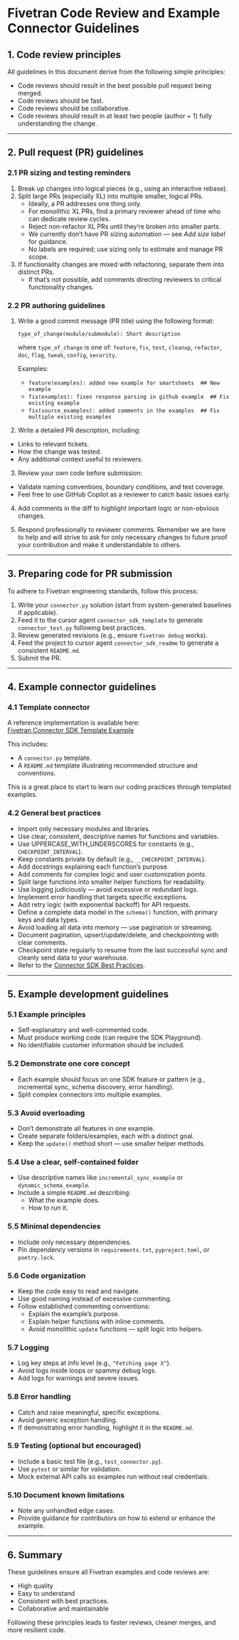 # Fivetran Code Review and Example Connector Guidelines


## 1. Code review principles

All guidelines in this document derive from the following simple principles:

- Code reviews should result in the best possible pull request being merged.
- Code reviews should be fast.
- Code reviews should be collaborative.
- Code reviews should result in at least two people (author + 1) fully understanding the change.

---

## 2. Pull request (PR) guidelines

### 2.1 PR sizing and testing reminders

1. Break up changes into logical pieces (e.g., using an interactive rebase).
2. Split large PRs (especially XL) into multiple smaller, logical PRs.
   - Ideally, a PR addresses one thing only.
   - For monolithic XL PRs, find a primary reviewer ahead of time who can dedicate review cycles.
   - Reject non-refactor XL PRs until they’re broken into smaller parts.
   - We currently don’t have PR sizing automation — see *Add size label* for guidance.
   - No labels are required; use sizing only to estimate and manage PR scope.
3. If functionality changes are mixed with refactoring, separate them into distinct PRs.
   - If that’s not possible, add comments directing reviewers to critical functionality changes.


### 2.2 PR authoring guidelines

1. Write a good commit message (PR title) using the following format:

    ```
    type_of_change(module/submodule): Short description
    ```

    where `type_of_change` is one of:  `feature`, `fix`, `test`, `cleanup`, `refactor`, `doc`, `flag`, `tweak`, `config`, `security`.

    Examples:
    - `feature(examples): added new example for smartsheets  ## New example`
    - `fix(examples): fixes response parsing in github example  ## Fix existing example`
    - `fix(source_examples): added comments in the examples  ## Fix multiple existing examples`

2. Write a detailed PR description, including:
- Links to relevant tickets.
- How the change was tested.
- Any additional context useful to reviewers.

3. Review your own code before submission:
- Validate naming conventions, boundary conditions, and test coverage.
- Feel free to use GitHub Copilot as a reviewer to catch basic issues early.

4. Add comments in the diff to highlight important logic or non-obvious changes.

5. Respond professionally to reviewer comments. Remember we are here to help and will strive to ask for only necessary changes to future proof your contribution and make it understandable to others.

---

## 3. Preparing code for PR submission

To adhere to Fivetran engineering standards, follow this process:

1. Write your `connector.py` solution (start from system-generated baselines if applicable).
2. Feed it to the cursor agent `connector_sdk_template` to generate `connector_test.py` following best practices.
3. Review generated revisions (e.g., ensure `fivetran debug` works).
4. Feed the project to cursor agent `connector_sdk_readme` to generate a consistent `README.md`.
5. Submit the PR.

---

## 4. Example connector guidelines

### 4.1 Template connector

A reference implementation is available here:  
[Fivetran Connector SDK Template Example](https://github.com/fivetran/fivetran_connector_sdk/tree/main/template_example_connector)

This includes:
- A `connector.py` template.
- A `README.md` template illustrating recommended structure and conventions.

This is a great place to start to learn our coding practices through templated examples.


### 4.2 General best practices

- Import only necessary modules and libraries.
- Use clear, consistent, descriptive names for functions and variables.
- Use UPPERCASE_WITH_UNDERSCORES for constants (e.g., `CHECKPOINT_INTERVAL`).
- Keep constants private by default (e.g., `__CHECKPOINT_INTERVAL`).
- Add docstrings explaining each function’s purpose.
- Add comments for complex logic and user customization points.
- Split large functions into smaller helper functions for readability.
- Use logging judiciously — avoid excessive or redundant logs.
- Implement error handling that targets specific exceptions.
- Add retry logic (with exponential backoff) for API requests.
- Define a complete data model in the `schema()` function, with primary keys and data types.
- Avoid loading all data into memory — use pagination or streaming.
- Document pagination, upsert/update/delete, and checkpointing with clear comments.
- Checkpoint state regularly to resume from the last successful sync and cleanly send data to your warehouse.
- Refer to the [Connector SDK Best Practices](https://fivetran.com/docs/connectors/connector-sdk/best-practices).

---

## 5. Example development guidelines

### 5.1 Example principles

- Self-explanatory and well-commented code.
- Must produce working code (can require the SDK Playground).
- No identifiable customer information should be included.



### 5.2 Demonstrate one core concept

- Each example should focus on one SDK feature or pattern (e.g., incremental sync, schema discovery, error handling).
- Split complex connectors into multiple examples.



### 5.3 Avoid overloading

- Don’t demonstrate all features in one example.
- Create separate folders/examples, each with a distinct goal.
- Keep the `update()` method short — use smaller helper methods.


### 5.4 Use a clear, self-contained folder

- Use descriptive names like `incremental_sync_example` or `dynamic_schema_example`.
- Include a simple `README.md` describing:
  - What the example does.
  - How to run it.



### 5.5 Minimal dependencies

- Include only necessary dependencies.
- Pin dependency versions in `requirements.txt`, `pyproject.toml`, or `poetry.lock`.


### 5.6 Code organization

- Keep the code easy to read and navigate.
- Use good naming instead of excessive commenting.
- Follow established commenting conventions:
  - Explain the example’s purpose.
  - Explain helper functions with inline comments.
  - Avoid monolithic `update` functions — split logic into helpers.



### 5.7 Logging

- Log key steps at info level (e.g., `"Fetching page X"`).
- Avoid logs inside loops or spammy debug logs.
- Add logs for warnings and severe issues.


### 5.8 Error handling

- Catch and raise meaningful, specific exceptions.
- Avoid generic exception handling.
- If demonstrating error handling, highlight it in the `README.md`.


### 5.9 Testing (optional but encouraged)

- Include a basic test file (e.g., `test_connector.py`).
- Use `pytest` or similar for validation.
- Mock external API calls so examples run without real credentials.

### 5.10 Document known limitations

- Note any unhandled edge cases.
- Provide guidance for contributors on how to extend or enhance the example.

---

## 6. Summary

These guidelines ensure all Fivetran examples and code reviews are:
- High quality
- Easy to understand
- Consistent with best practices.
- Collaborative and maintainable

Following these principles leads to faster reviews, cleaner merges, and more resilient code.

